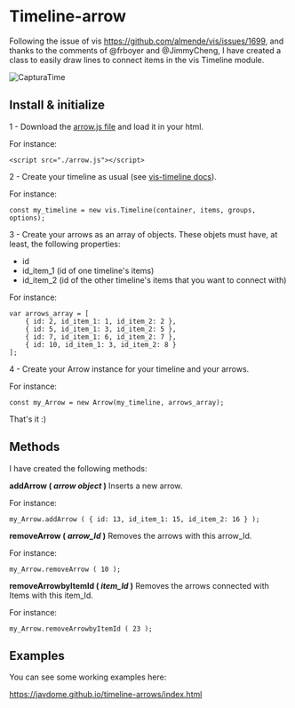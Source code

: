 # Timeline-arrow

Following the issue of vis https://github.com/almende/vis/issues/1699, and thanks to the comments of @frboyer and @JimmyCheng, I have created a class to easily draw lines to connect items in the vis Timeline module.

![CapturaTime](https://user-images.githubusercontent.com/36993404/59111595-9d830600-8941-11e9-8cb8-8d7b72701a71.JPG)


## Install & initialize

1 - Download the [arrow.js file](https://github.com/javdome/timeline-arrows/blob/master/arrow.js) and load it in your html.

For instance:

```
<script src="./arrow.js"></script>
```

2 - Create your timeline as usual (see [vis-timeline docs](https://visjs.github.io/vis-timeline/docs/timeline/)).

For instance:

```
const my_timeline = new vis.Timeline(container, items, groups, options);
```


3 - Create your arrows as an array of objects. These objets must have, at least, the following properties:
* id
* id_item_1 (id of one timeline's items)
* id_item_2 (id of the other timeline's items that you want to connect with)

For instance:

```
var arrows_array = [
    { id: 2, id_item_1: 1, id_item_2: 2 },
    { id: 5, id_item_1: 3, id_item_2: 5 },
    { id: 7, id_item_1: 6, id_item_2: 7 },
    { id: 10, id_item_1: 3, id_item_2: 8 }
];
```

4 - Create your Arrow instance for your timeline and your arrows.

For instance:

```
const my_Arrow = new Arrow(my_timeline, arrows_array);
```

That's it :)


## Methods

I have created the following methods:

**addArrow ( *arrow object* )**  Inserts a new arrow.

For instance:
```
my_Arrow.addArrow ( { id: 13, id_item_1: 15, id_item_2: 16 } );
```

**removeArrow ( *arrow_Id* )**   Removes the arrows with this arrow_Id. 

For instance:
```
my_Arrow.removeArrow ( 10 );
```

**removeArrowbyItemId ( *item_Id* )**   Removes the arrows connected with Items with this item_Id.

For instance:
```
my_Arrow.removeArrowbyItemId ( 23 );
```

## Examples

You can see some working examples here:

https://javdome.github.io/timeline-arrows/index.html
